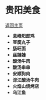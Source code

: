 # 贵阳美食

[返回主页](http://wanlicn.github.io/restaurant/)

* **息峰阳郎鸡**
* **豆腐丸子**
* **肠旺面**
* **丝娃娃**
* **酸汤牛肉**
* **酸汤串串**
* **安顺狗肉**
* **淙江酸汤牛肉**
* **火焰山烧烤店**
* **乌江鱼**
